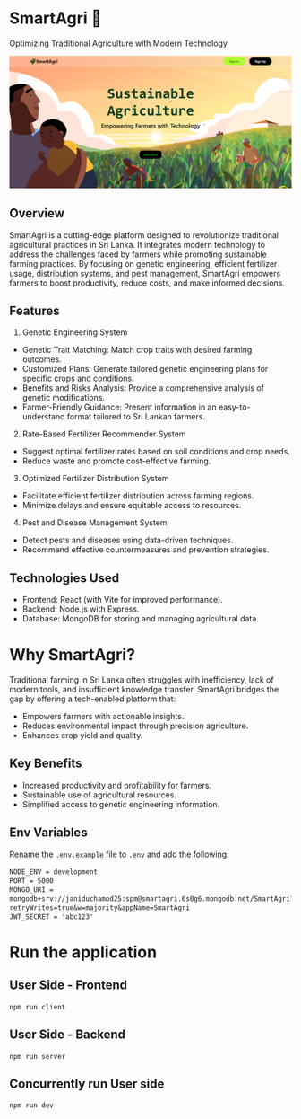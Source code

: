 # SmartAgri 🌱
Optimizing Traditional Agriculture with Modern Technology

![SmartAgri Demo](./User/assets/SA.png)

## Overview
SmartAgri is a cutting-edge platform designed to revolutionize traditional agricultural practices in Sri Lanka. It integrates modern technology to address the challenges faced by farmers while promoting sustainable farming practices. By focusing on genetic engineering, efficient fertilizer usage, distribution systems, and pest management, SmartAgri empowers farmers to boost productivity, reduce costs, and make informed decisions.

## Features
1. Genetic Engineering System
- Genetic Trait Matching: Match crop traits with desired farming outcomes.
- Customized Plans: Generate tailored genetic engineering plans for specific crops and conditions.
- Benefits and Risks Analysis: Provide a comprehensive analysis of genetic modifications.
- Farmer-Friendly Guidance: Present information in an easy-to-understand format tailored to Sri Lankan farmers.
  
2. Rate-Based Fertilizer Recommender System
- Suggest optimal fertilizer rates based on soil conditions and crop needs.
- Reduce waste and promote cost-effective farming.

3. Optimized Fertilizer Distribution System
- Facilitate efficient fertilizer distribution across farming regions.
- Minimize delays and ensure equitable access to resources.

4. Pest and Disease Management System
- Detect pests and diseases using data-driven techniques.
- Recommend effective countermeasures and prevention strategies.

## Technologies Used
- Frontend: React (with Vite for improved performance).
- Backend: Node.js with Express.
- Database: MongoDB for storing and managing agricultural data.
  
# Why SmartAgri?
Traditional farming in Sri Lanka often struggles with inefficiency, lack of modern tools, and insufficient knowledge transfer. SmartAgri bridges the gap by offering a tech-enabled platform that:

- Empowers farmers with actionable insights.
- Reduces environmental impact through precision agriculture.
- Enhances crop yield and quality.

## Key Benefits
- Increased productivity and profitability for farmers.
- Sustainable use of agricultural resources.
- Simplified access to genetic engineering information.

## Env Variables
Rename the `.env.example` file to `.env` and add the following:

```env
NODE_ENV = development
PORT = 5000
MONGO_URI = mongodb+srv://janiduchamod25:spm@smartagri.6s0g6.mongodb.net/SmartAgri?retryWrites=true&w=majority&appName=SmartAgri
JWT_SECRET = 'abc123'
```

# Run the application

## User Side - Frontend
```
npm run client
```

## User Side - Backend
```
npm run server
```

## Concurrently run User side
```
npm run dev
```
